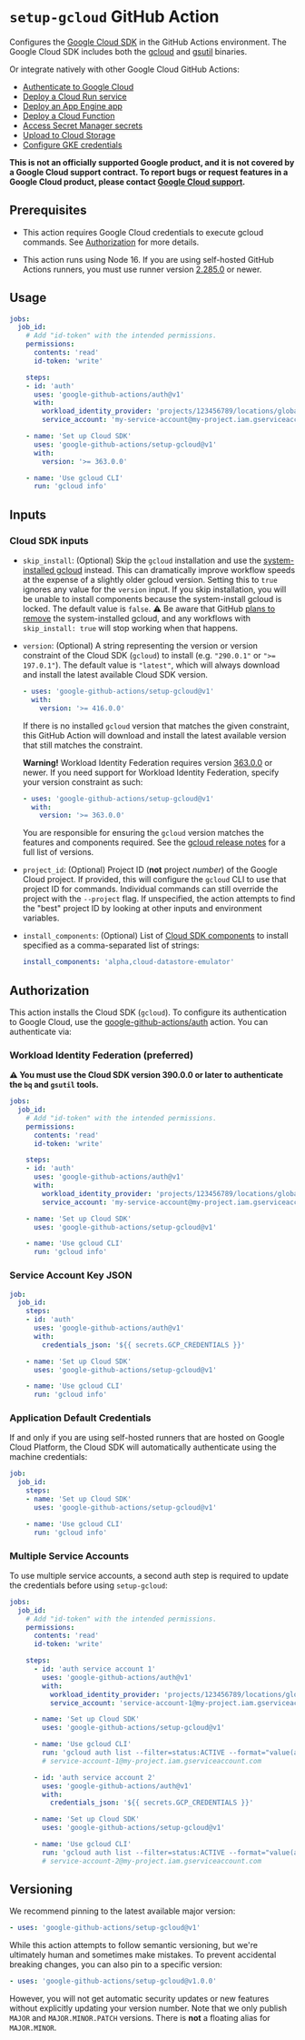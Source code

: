 # `setup-gcloud` GitHub Action

Configures the [Google Cloud SDK][sdk] in the GitHub Actions environment. The Google Cloud SDK includes both the [gcloud][gcloud] and
[gsutil][gsutil] binaries.

Or integrate natively with other Google Cloud GitHub Actions:

* [Authenticate to Google Cloud][auth]
* [Deploy a Cloud Run service](https://github.com/google-github-actions/deploy-cloudrun)
* [Deploy an App Engine app](https://github.com/google-github-actions/deploy-appengine)
* [Deploy a Cloud Function](https://github.com/google-github-actions/deploy-cloud-functions)
* [Access Secret Manager secrets](https://github.com/google-github-actions/get-secretmanager-secrets)
* [Upload to Cloud Storage](https://github.com/google-github-actions/upload-cloud-storage)
* [Configure GKE credentials](https://github.com/google-github-actions/get-gke-credentials)

**This is not an officially supported Google product, and it is not covered by a
Google Cloud support contract. To report bugs or request features in a Google
Cloud product, please contact [Google Cloud
support](https://cloud.google.com/support).**

## Prerequisites

-   This action requires Google Cloud credentials to execute gcloud commands.
    See [Authorization](#Authorization) for more details.

-   This action runs using Node 16. If you are using self-hosted GitHub Actions
    runners, you must use runner version [2.285.0](https://github.com/actions/virtual-environments)
    or newer.

## Usage

```yaml
jobs:
  job_id:
    # Add "id-token" with the intended permissions.
    permissions:
      contents: 'read'
      id-token: 'write'

    steps:
    - id: 'auth'
      uses: 'google-github-actions/auth@v1'
      with:
        workload_identity_provider: 'projects/123456789/locations/global/workloadIdentityPools/my-pool/providers/my-provider'
        service_account: 'my-service-account@my-project.iam.gserviceaccount.com'

    - name: 'Set up Cloud SDK'
      uses: 'google-github-actions/setup-gcloud@v1'
      with:
        version: '>= 363.0.0'

    - name: 'Use gcloud CLI'
      run: 'gcloud info'
```

## Inputs

### Cloud SDK inputs

-   `skip_install`: (Optional) Skip the `gcloud` installation and use the
    [system-installed gcloud][github-runners] instead. This can dramatically
    improve workflow speeds at the expense of a slightly older gcloud version.
    Setting this to `true` ignores any value for the `version` input. If you
    skip installation, you will be unable to install components because the
    system-install gcloud is locked. The default value is `false`. ⚠️ Be aware
    that GitHub [plans to remove](https://github.com/actions/runner-images/issues/7101)
    the system-installed gcloud, and any workflows with `skip_install: true`
    will stop working when that happens.

-   `version`: (Optional) A string representing the version or version
    constraint of the Cloud SDK (`gcloud`) to install (e.g. `"290.0.1"` or `">=
    197.0.1"`). The default value is `"latest"`, which will always download and
    install the latest available Cloud SDK version.

    ```yaml
    - uses: 'google-github-actions/setup-gcloud@v1'
      with:
        version: '>= 416.0.0'
    ```

    If there is no installed `gcloud` version that matches the given constraint,
    this GitHub Action will download and install the latest available version
    that still matches the constraint.

    **Warning!** Workload Identity Federation requires version
    [363.0.0](https://cloud.google.com/sdk/docs/release-notes#36300_2021-11-02)
    or newer. If you need support for Workload Identity Federation, specify your
    version constraint as such:

    ```yaml
    - uses: 'google-github-actions/setup-gcloud@v1'
      with:
        version: '>= 363.0.0'
    ```

    You are responsible for ensuring the `gcloud` version matches the features
    and components required. See the [gcloud release
    notes][gcloud-release-notes] for a full list of versions.

-   `project_id`: (Optional) Project ID (**not** project _number_) of the Google
    Cloud project. If provided, this will configure the `gcloud` CLI to use that
    project ID for commands. Individual commands can still override the project
    with the `--project` flag. If unspecified, the action attempts to find the
    "best" project ID by looking at other inputs and environment variables.

-   `install_components`: (Optional) List of [Cloud SDK
    components](https://cloud.google.com/sdk/docs/components) to install
    specified as a comma-separated list of strings:

    ```yaml
    install_components: 'alpha,cloud-datastore-emulator'
    ```

## Authorization

This action installs the Cloud SDK (`gcloud`). To configure its authentication
to Google Cloud, use the [google-github-actions/auth][auth] action. You can
authenticate via:

### Workload Identity Federation (preferred)

**⚠️ You must use the Cloud SDK version 390.0.0 or later to authenticate the
`bq` and `gsutil` tools.**

```yaml
jobs:
  job_id:
    # Add "id-token" with the intended permissions.
    permissions:
      contents: 'read'
      id-token: 'write'

    steps:
    - id: 'auth'
      uses: 'google-github-actions/auth@v1'
      with:
        workload_identity_provider: 'projects/123456789/locations/global/workloadIdentityPools/my-pool/providers/my-provider'
        service_account: 'my-service-account@my-project.iam.gserviceaccount.com'

    - name: 'Set up Cloud SDK'
      uses: 'google-github-actions/setup-gcloud@v1'

    - name: 'Use gcloud CLI'
      run: 'gcloud info'
```

### Service Account Key JSON

```yaml
job:
  job_id:
    steps:
    - id: 'auth'
      uses: 'google-github-actions/auth@v1'
      with:
        credentials_json: '${{ secrets.GCP_CREDENTIALS }}'

    - name: 'Set up Cloud SDK'
      uses: 'google-github-actions/setup-gcloud@v1'

    - name: 'Use gcloud CLI'
      run: 'gcloud info'
```

### Application Default Credentials

If and only if you are using self-hosted runners that are hosted on Google Cloud Platform,
the Cloud SDK will automatically authenticate using the machine credentials:

```yaml
job:
  job_id:
    steps:
    - name: 'Set up Cloud SDK'
      uses: 'google-github-actions/setup-gcloud@v1'

    - name: 'Use gcloud CLI'
      run: 'gcloud info'
```

### Multiple Service Accounts

To use multiple service accounts, a second auth step is required to update the credentials before using `setup-gcloud`:

```yaml
jobs:
  job_id:
    # Add "id-token" with the intended permissions.
    permissions:
      contents: 'read'
      id-token: 'write'

    steps:
      - id: 'auth service account 1'
        uses: 'google-github-actions/auth@v1'
        with:
          workload_identity_provider: 'projects/123456789/locations/global/workloadIdentityPools/my-pool/providers/my-provider'
          service_account: 'service-account-1@my-project.iam.gserviceaccount.com'

      - name: 'Set up Cloud SDK'
        uses: 'google-github-actions/setup-gcloud@v1'

      - name: 'Use gcloud CLI'
        run: 'gcloud auth list --filter=status:ACTIVE --format="value(account)"'
        # service-account-1@my-project.iam.gserviceaccount.com

      - id: 'auth service account 2'
        uses: 'google-github-actions/auth@v1'
        with:
          credentials_json: '${{ secrets.GCP_CREDENTIALS }}'

      - name: 'Set up Cloud SDK'
        uses: 'google-github-actions/setup-gcloud@v1'

      - name: 'Use gcloud CLI'
        run: 'gcloud auth list --filter=status:ACTIVE --format="value(account)"'
        # service-account-2@my-project.iam.gserviceaccount.com
```


## Versioning

We recommend pinning to the latest available major version:

```yaml
- uses: 'google-github-actions/setup-gcloud@v1'
```

While this action attempts to follow semantic versioning, but we're ultimately
human and sometimes make mistakes. To prevent accidental breaking changes, you
can also pin to a specific version:

```yaml
- uses: 'google-github-actions/setup-gcloud@v1.0.0'
```

However, you will not get automatic security updates or new features without
explicitly updating your version number. Note that we only publish `MAJOR` and
`MAJOR.MINOR.PATCH` versions. There is **not** a floating alias for
`MAJOR.MINOR`.


[github-action]:https://help.github.com/en/categories/automating-your-workflow-with-github-actions
[auth]: https://github.com/google-github-actions/auth
[adc]: https://cloud.google.com/docs/authentication/production
[sdk]: https://cloud.google.com/sdk/
[gcloud]: https://cloud.google.com/sdk/gcloud/
[gsutil]: https://cloud.google.com/storage/docs/gsutil
[sa-iam-docs]: https://cloud.google.com/iam/docs/service-accounts
[sa]: https://cloud.google.com/iam/docs/creating-managing-service-accounts
[wif]: https://cloud.google.com/iam/docs/workload-identity-federation
[github-runners]: https://github.com/actions/runner-images
[gcloud-release-notes]: https://cloud.google.com/sdk/docs/release-notes
